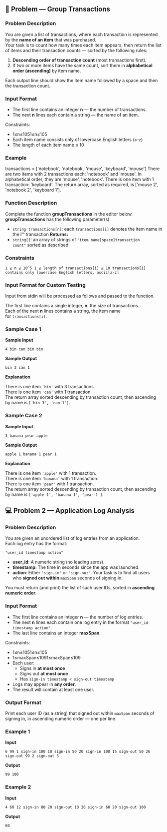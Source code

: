 ## 🛒 **Problem — Group Transactions**

### Problem Description

You are given a list of transactions, where each transaction is represented by the **name of an item** that was purchased.  
Your task is to count how many times each item appears, then return the list of items and their transaction counts — sorted by the following rules:

1. **Descending order of transaction count** (most transactions first).
2. If two or more items have the same count, sort them in **alphabetical order (ascending)** by item name.

Each output line should show the item name followed by a space and then the transaction count.

### Input Format

- The first line contains an integer **n** — the number of transactions.
- The next **n** lines each contain a string — the name of an item.

Constraints:
- 1≤n≤1051≤n≤105
- Each item name consists only of lowercase English letters (`a`–`z`)
- The length of each item name ≤ 10
### Example

transactions = ['notebook', 'notebook', 'mouse', 'keyboard', 'mouse']
There are two items with 2 transactions each: 'notebook' and 'mouse'. In alphabetical order, they are 'mouse', 'notebook'.
There is one item with 1 transaction: 'keyboard'.
The return array, sorted as required, is ['mouse 2', 'notebook 2', 'keyboard 1'].
### Function Description
Complete the function **groupTransactions** in the editor below.
**groupTransactions** has the following parameter(s):
- `string transactions[n]`: each `transactions[i]` denotes the item name in the iᵗʰ transaction
**Returns:**
- `string[]`: an array of strings of `"item name[space]transaction count"` sorted as described
### Constraints

`1 ≤ n ≤ 10^5 1 ≤ length of transactions[i] ≤ 10 transactions[i] contains only lowercase English letters, ascii[a-z]`

### Input Format for Custom Testing

Input from stdin will be processed as follows and passed to the function.

The first line contains a single integer, **n**, the size of transactions.  
Each of the next **n** lines contains a string, the item name for `transactions[i]`.
### Sample Case 1

**Sample Input**

`4 bin can bin bin`

**Sample Output**

`bin 3 can 1`

**Explanation**

There is one item `'bin'` with 3 transactions.  
There is one item `'can'` with 1 transaction.  
The return array sorted descending by transaction count, then ascending by name is `['bin 3', 'can 1']`.

### Sample Case 2

**Sample Input**

`3 banana pear apple`

**Sample Output**

`apple 1 banana 1 pear 1`

**Explanation**

There is one item `'apple'` with 1 transaction.  
There is one item `'banana'` with 1 transaction.  
There is one item `'pear'` with 1 transaction.  
The return array sorted descending by transaction count, then ascending by name is `['apple 1', 'banana 1', 'pear 1']`.`


## 💻 **Problem 2 — Application Log Analysis**

### Problem Description

You are given an unordered list of log entries from an application.  
Each log entry has the format:

`"user_id timestamp action"`
- **user_id**: A numeric string (no leading zeros).
- **timestamp**: The time in seconds since the app was launched.
- **action**: Either `"sign-in"` or `"sign-out"`.
Your task is to find all users who **signed out within** `maxSpan` seconds of signing in.

You must return (and print) the list of such user IDs, sorted in **ascending numeric order**.

### Input Format

- The first line contains an integer **n** — the number of log entries.
- The next **n** lines each contain one log entry in the format `"user_id timestamp action"`.
- The last line contains an integer **maxSpan**.

Constraints:
- 1≤n≤1051≤n≤105
- 1≤maxSpan≤1091≤maxSpan≤109
- Each user:
    - Signs in **at most once**
    - Signs out **at most once**
    - Has `sign-in timestamp < sign-out timestamp`
- Logs may appear in **any order**.
- The result will contain at least one user.

### Output Format

Print each user ID (as a string) that signed out within `maxSpan` seconds of signing in, in ascending numeric order — one per line.

### Example 1

**Input**

`6 99 1 sign-in 100 10 sign-in 50 20 sign-in 100 15 sign-out 50 26 sign-out 99 2 sign-out 5`

**Output**

`99 100`
### Example 2

**Input**

`4 60 12 sign-in 80 20 sign-out 10 20 sign-in 60 20 sign-out 100`

**Output**

`60`